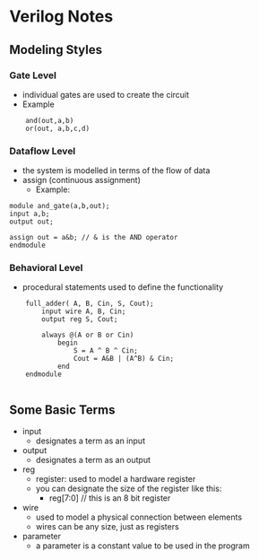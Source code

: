 # Verilog Notes

## Modeling Styles

### Gate Level

- individual gates are used to create the circuit
- Example
	
```
	and(out,a,b)
	or(out, a,b,c,d)
```
	
### Dataflow Level
- the system is modelled in terms of the flow of data
- assign (continuous assignment)
	- Example:
	
```
module and_gate(a,b,out);
input a,b;
output out;

assign out = a&b; // & is the AND operator
endmodule
```

### Behavioral Level
- procedural statements used to define the functionality
```
	full_adder( A, B, Cin, S, Cout);
		input wire A, B, Cin;
		output reg S, Cout;

 		always @(A or B or Cin)
  			begin 
   				S = A ^ B ^ Cin; 
   				Cout = A&B | (A^B) & Cin; 
  			end
	endmodule
	
```
## Some Basic Terms
- input
	- designates a term as an input
- output
	- designates a term as an output
- reg
	- register: used to model a hardware register
	- you can designate the size of the register like this: 
		- reg[7:0] // this is an 8 bit register
- wire
	- used to model a physical connection between elements
	- wires can be any size, just as registers
- parameter
	- a parameter is a constant value to be used in the program



